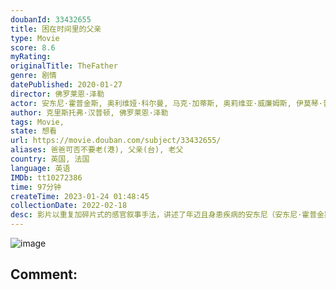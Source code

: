 ```yaml
---
doubanId: 33432655
title: 困在时间里的父亲
type: Movie
score: 8.6
myRating: 
originalTitle: TheFather
genre: 剧情
datePublished: 2020-01-27
director: 佛罗莱恩·泽勒
actor: 安东尼·霍普金斯, 奥利维娅·科尔曼, 马克·加蒂斯, 奥莉维亚·威廉姆斯, 伊莫琴·普茨, 卢夫斯·塞维尔, 阿耶莎·达尔克, 罗曼·泽勒, 雷·伯内特, 阿德南·昆迪, 斯科特·穆林斯, 布赖恩·罗杰, 艾薇·维
author: 克里斯托弗·汉普顿, 佛罗莱恩·泽勒
tags: Movie, 
state: 想看
url: https://movie.douban.com/subject/33432655/
aliases: 爸爸可否不要老(港), 父亲(台), 老父
country: 英国, 法国
language: 英语
IMDb: tt10272386
time: 97分钟
createTime: 2023-01-24 01:48:45
collectionDate: 2022-02-18
desc: 影片以重复加碎片式的感官叙事手法，讲述了年迈且身患疾病的安东尼（安东尼·霍普金斯AnthonyHopkins饰）正在面临一项艰难的人生选择——是搬到养老院还是接受女儿寻找的新护工。在这个过程中，...
---
```


![image](p2628877926.jpg)

Comment: 
---

